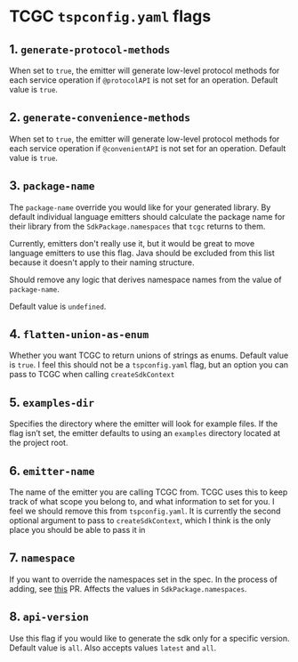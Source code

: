 # TCGC `tspconfig.yaml` flags

## 1. `generate-protocol-methods`

When set to `true`, the emitter will generate low-level protocol methods for each service operation if `@protocolAPI` is not set for an operation. Default value is `true`.

## 2. `generate-convenience-methods`

When set to `true`, the emitter will generate low-level protocol methods for each service operation if `@convenientAPI` is not set for an operation. Default value is `true`.

## 3. `package-name`

The `package-name` override you would like for your generated library. By default individual language emitters should calculate the package name for their library from the `SdkPackage.namespaces` that `tcgc` returns to them.

Currently, emitters don't really use it, but it would be great to move language emitters to use this flag. Java should be excluded from this list because it doesn't apply to their naming structure.

Should remove any logic that derives namespace names from the value of `package-name`.

Default value is `undefined`.

## 4. `flatten-union-as-enum`

Whether you want TCGC to return unions of strings as enums. Default value is `true`. I feel this should not be a `tspconfig.yaml` flag, but an option you can pass to TCGC when calling `createSdkContext`

## 5. `examples-dir`

Specifies the directory where the emitter will look for example files. If the flag isn’t set, the emitter defaults to using an `examples` directory located at the project root.

## 6. `emitter-name`

The name of the emitter you are calling TCGC from. TCGC uses this to keep track of what scope you belong to, and what information to set for you. I feel we should remove this from `tspconfig.yaml`. It is currently the second optional argument to pass to `createSdkContext`, which I think is the only place you should be able to pass it in

## 7. `namespace`

If you want to override the namespaces set in the spec. In the process of adding, see [this](https://github.com/Azure/typespec-azure/pull/2161) PR. Affects the values in `SdkPackage.namespaces`.

## 8. `api-version`

Use this flag if you would like to generate the sdk only for a specific version. Default value is `all`. Also accepts values `latest` and `all`.
